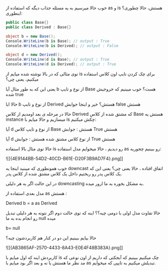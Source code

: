خوب حالا میرسیم به یه مسئله جذاب دیگه که استفاده از as و is هستش، حالا چطوری؟ اینطوری:

```csharp
public class Base{}
public class Derived : Base{}

object b = new Base();
Console.WriteLine(b is Base); // output : True
Console.WriteLine(b is Derived); // output : False

object d = new Derived();
Console.WriteLine(d is Base); // output : True
Console.WriteLine(d is Derived); // output : True
```

توی مثالی که در بالا نوشته شده میایم از is برای چک کردن تایپ اون کلاس استفاده میکنیم، یعنی چی؟

یعنی این که به طور مثال آیا b از نوع و تایپ Base هست؟ خوب میبنیم که خروجیش شده true

حالا ایا b از نوع و تایپ Derived هستش؟ خیر و اینجا جوابش false هستش

حالا در مرحله ی بعد اومدیم از کلاس Derived که مشتق شده از کلاس Base هستش یه instance میسازیم و حالا میایم با is چکش میکنیم:

آیا d از نوع و تایپ کلاس Base هستش : جوابش True هستش

آیا d از نوع کلاس مشتق شده هستش : جوابش True هستش

حالا توی مثال بالا استفاده is رو دیدیم ، حالا میخوایم مدل استفاده as رو ببینیم چجوریه:

![[{4E9144BB-54D2-40CD-B61E-D20F3B9AD7F4}.png]]

خوب همونطوری که میبنید اینجا یه downcast اتفاق افتاده ، حالا یعنی چی؟ یعنی این که یک کلاس پدر رو ریختیم داخل یک کلاس مشتق شده از کلاس پدر.

در این حالت اگر به هر دلیلی downcasting به مشکل بخوره به ما ارور میده.

مدل بعدی استفاده از as هستش :

Derived b = a as Derived

حالا تفاوت مدل اولی با دومی چیه؟؟ اینه که توی حالت دوم اگر نتونه به هر دلیلی تبدیل رو انجام بده به ما null میده

b= null

  

حالا بیایم ببینیم این دو در کنار هم کاربردشون چیه؟

![[{AB3865AF-2570-4433-8A43-E0E4F48B383A}.png]]

کاربردش اینه که اول میایم با is چک میکنیم ببینیم که آبجکتی که داریم از اون نوعی که مد نظر ما هستش یا نه و بعد اگر بود میایم با as تبدیلش میکنیم به تایپی که میخوایم.

